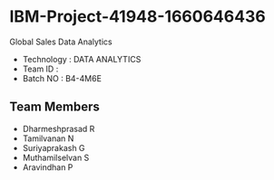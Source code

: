 # IBM-Project-41948-1660646436
Global Sales Data Analytics

- Technology : DATA ANALYTICS
- Team ID    : 
- Batch NO   : B4-4M6E

## Team Members
- Dharmeshprasad R
- Tamilvanan N
- Suriyaprakash G
- Muthamilselvan S
- Aravindhan P

